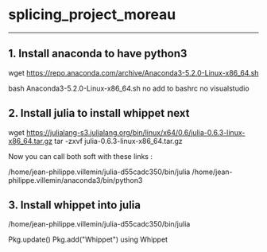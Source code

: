 # splicing_project_moreau

---

## 1. Install anaconda to have python3

 wget https://repo.anaconda.com/archive/Anaconda3-5.2.0-Linux-x86_64.sh
 
 bash Anaconda3-5.2.0-Linux-x86_64.sh
 no add to bashrc
 no visualstudio
 
## 2. Install julia to install whippet next
 
 wget https://julialang-s3.julialang.org/bin/linux/x64/0.6/julia-0.6.3-linux-x86_64.tar.gz
 tar -zxvf julia-0.6.3-linux-x86_64.tar.gz
 
Now you can call both soft with these links :

/home/jean-philippe.villemin/julia-d55cadc350/bin/julia
/home/jean-philippe.villemin/anaconda3/bin/python3

## 3. Install whippet into julia

/home/jean-philippe.villemin/julia-d55cadc350/bin/julia

Pkg.update()
Pkg.add("Whippet")
using Whippet